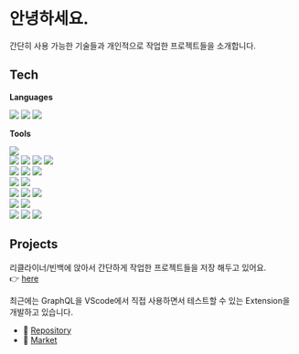 <!-- 아이콘 관련 URL: https://simpleicons.org/ -->
<!-- 뱃지 관련 URL: https://shields.io/ -->

# 안녕하세요.

간단히 사용 가능한 기술들과 개인적으로 작업한 프로젝트들을 소개합니다.

## Tech
**Languages**    
    
<code style="display: inline-flex; justify-content: center; align-items: center;"><img src="https://img.shields.io/badge/-JavaScript-grey?logo=javascript"/></code>
<code style="display: inline-flex; justify-content: center; align-items: center;"><img src="https://img.shields.io/badge/-TypeScript-grey?logo=typescript"/></code>
<code style="display: inline-flex; justify-content: center; align-items: center;"><img src="https://img.shields.io/badge/-Dart-grey?logo=dart"/></code>
   
   
**Tools**     
     
<code style="display: inline-flex; justify-content: center; align-items: center;"><img src="https://img.shields.io/badge/-Git-grey?logo=git"/></code>
<br />
<code style="display: inline-flex; justify-content: center; align-items: center;"><img src="https://img.shields.io/badge/-Vue-grey?logo=Vue.js"/></code>
<code style="display: inline-flex; justify-content: center; align-items: center;"><img src="https://img.shields.io/badge/-React-grey?logo=react"/></code>
<code style="display: inline-flex; justify-content: center; align-items: center;"><img src="https://img.shields.io/badge/-Flutter-grey?logo=Flutter"/></code>
<code style="display: inline-flex; justify-content: center; align-items: center;"><img src="https://img.shields.io/badge/-Next.js-grey?logo=nextdotjs"/></code>
<br />
<code style="display: inline-flex; justify-content: center; align-items: center;"><img src="https://img.shields.io/badge/-GraphQL-grey?logo=graphql"/></code>
<code style="display: inline-flex; justify-content: center; align-items: center;"><img src="https://img.shields.io/badge/-Apollo-grey?logo=apollographql"/></code>
<code style="display: inline-flex; justify-content: center; align-items: center;"><img src="https://img.shields.io/badge/-Relay-grey?logo=relay"/></code>
<br />
<code style="display: inline-flex; justify-content: center; align-items: center;"><img src="https://img.shields.io/badge/-Storybook-grey?logo=storybook"/></code>
<code style="display: inline-flex; justify-content: center; align-items: center;"><img src="https://img.shields.io/badge/-Jest-grey?logo=jest"/></code>
<br />
<code style="display: inline-flex; justify-content: center; align-items: center;"><img src="https://img.shields.io/badge/-Scss/Sass-grey?logo=sass"/></code>
<code style="display: inline-flex; justify-content: center; align-items: center;"><img src="https://img.shields.io/badge/-StyledComponents-grey?logo=styledComponents"/></code>
<code style="display: inline-flex; justify-content: center; align-items: center;"><img src="https://img.shields.io/badge/-TailwindCSS-grey?logo=tailwindcss"/></code>
<br />
<code style="display: inline-flex; justify-content: center; align-items: center;"><img src="https://img.shields.io/badge/-Node.js-grey?logo=node.js"/></code>
<code style="display: inline-flex; justify-content: center; align-items: center;"><img src="https://img.shields.io/badge/-Bun-grey?logo=bun"/></code>
<br />
<code style="display: inline-flex; justify-content: center; align-items: center;"><img src="https://img.shields.io/badge/-Npm-grey?logo=npm"/></code>
<code style="display: inline-flex; justify-content: center; align-items: center;"><img src="https://img.shields.io/badge/-Yarn-grey?logo=yarn"/></code>
<code style="display: inline-flex; justify-content: center; align-items: center;"><img src="https://img.shields.io/badge/-Pnpm-grey?logo=pnpm"/></code>

## Projects

리클라이너/빈백에 앉아서 간단하게 작업한 프로젝트들을 저장 해두고 있어요.     
👉 [here](https://github.com/gitsunmin/on-recliner)

최근에는 GraphQL을 VScode에서 직접 사용하면서 테스트할 수 있는 Extension을 개발하고 있습니다.
- 💾 [Repository](https://github.com/gitsunmin/graph-man)
- 🏬 [Market](https://marketplace.visualstudio.com/items?itemName=gitsunmin.graph-man)


